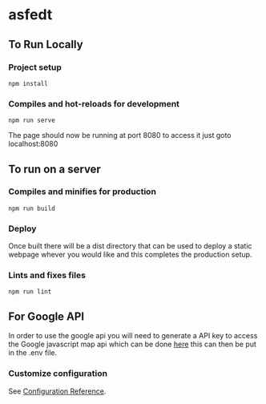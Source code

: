 # asfedt

## To Run Locally

### Project setup
```
npm install
```

### Compiles and hot-reloads for development
```
npm run serve
```

The page should now be running at port 8080 to access it just goto localhost:8080

## To run on a server

### Compiles and minifies for production
```
npm run build
```

### Deploy 
Once built there will be a dist directory that can be used to deploy a static webpage whever you would like and this completes the production setup.

### Lints and fixes files
```
npm run lint
```

## For Google API
In order to use the google api you will need to generate a API key to access the Google javascript map api which can be done [here](https://developers.google.com/maps/documentation/javascript/get-api-key) this can then be put in the .env file.
### Customize configuration
See [Configuration Reference](https://cli.vuejs.org/config/).
